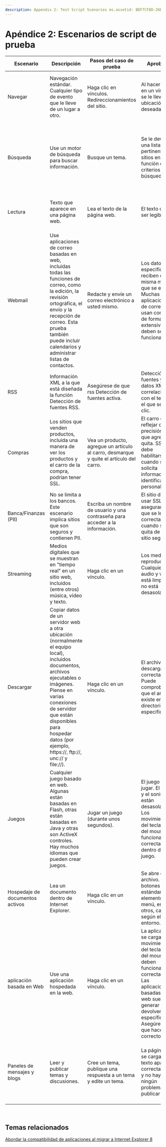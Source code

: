 ```yaml
---
description: Appendix 2: Test Script Scenarios ms.assetid: BDF7CF8D-26B0-4B4D-AF7D-9DC64B4667F0 title: 'Appendix 2: Test Script Scenarios' ms.topic: article ms.date: 05/31/2018
---
```


# <a name="appendix-2-test-script-scenarios"></a>Apéndice 2: Escenarios de script de prueba



| Escenario                 | Descripción                                                                                                                                                                                                                                                    | Pasos del caso de prueba                                                                    | Aprobado                                                                                                                                                                                 | Suspenso                                                                                                                 | Sitios de ejemplo                                                                                                                                                                    |
|--------------------------|----------------------------------------------------------------------------------------------------------------------------------------------------------------------------------------------------------------------------------------------------------------|------------------------------------------------------------------------------------|--------------------------------------------------------------------------------------------------------------------------------------------------------------------------------------|----------------------------------------------------------------------------------------------------------------------|----------------------------------------------------------------------------------------------------------------------------------------------------------------------------------|
| Navegar                 | Navegación estándar. Cualquier tipo de evento que le lleve de un lugar a otro.                                                                                                                                                                               | Haga clic en vínculos. Redireccionamientos del sitio.                                                    | Al hacer clic en un vínculo, se le lleva a la ubicación deseada.                                                                                                                                   | El vínculo no funciona. Causa posible: el vínculo no está codificado ni descodificado correctamente.                                | Cada página web                                                                                                                                                                    |
| Búsqueda                   | Use un motor de búsqueda para buscar información.                                                                                                                                                                                                                     | Busque un tema.                                                                | Se le devuelve una lista pertinente de sitios en función de los criterios de búsqueda.                                                                                                        | Los resultados de la búsqueda no son correctos. Los caracteres especiales (como las comillas dobles "") no se controlan correctamente.                 | [www.google.com](https://www.google.com), [www.msn.com](https://www.msn.com), [www.yahoo.com](https://www.yahoo.com)                                                                |
| Lectura                  | Texto que aparece en una página web.                                                                                                                                                                                                                                | Lea el texto de la página web.                                                      | El texto debe ser legible.                                                                                                                                                             | Las fuentes no se representan correctamente. El diseño parece deficiente.                                                                    | Cada página web                                                                                                                                                                    |
| Webmail                  | Use aplicaciones de correo basadas en web, incluidas todas las funciones de correo, como la edición, la revisión ortográfica, el envío y la recepción de correo. Esta prueba también puede incluir calendarios y administrar listas de contactos.                                                                  | Redacte y envíe un correo electrónico a usted mismo.                                             | Los datos que especifique se reciben de la misma manera que se envían. Muchas aplicaciones de correo web usan controles de forma extensiva y deben seguir funcionando.                            | El correo electrónico devuelto está mal compuesto y los vínculos, botones y controles no funcionan.                                 | <https://mail.microsoft.com>, [www.outlook.com](https://www.outlook.com), [www.mail.yahoo.com](https://www.mail.yahoo.com)                                                         |
| RSS                      | Información XML a la que está diseñada la función Detección de fuentes RSS.                                                                                                                                                                                  | Asegúrese de que rss Detección de fuentes activa.                                       | Detección de fuentes y los datos XML se correlacionan con el tema en el que se hace clic.                                                                                                           | Detección de fuentes error.                                                                                                | [www.cnn.com](https://www.cnn.com), [www.espn.com](https://www.espn.com)                                                                                                           |
| Compras                 | Los sitios que venden productos, incluida una manera de ver los productos y el carro de la compra, podrían tener SSL.                                                                                                                                                           | Vea un producto, agregue un artículo al carro, desmarque y quite el artículo del carro. | El carro debe reflejar con precisión lo que agrega y quita. SSL debe habilitarse cuando se solicita información de identificación personal (PII).                                       | Los elementos no se cargan en el carro. SSL no se carga cuando se solicita PII.                                              | [www.yahoo.com](https://www.yahoo.com), [www.ebay.com](https://www.ebay.com), [www.amazon.com](https://www.amazon.com)                                                              |
| Banca/Finanzas (PII)   | No se limita a los bancos. Este escenario implica sitios que son seguros y contienen PII.                                                                                                                                                                            | Escriba un nombre de usuario y una contraseña para acceder a la información.                              | El sitio debe usar SSL y asegurarse de que se le pide correctamente cuando se le quita de un sitio seguro.                                                                       | SSL no se carga cuando se solicita PII.                                                                             | [www.bankofamerica.com](https://www.bankofamerica.com), [www.paypal.com](https://www.paypal.com)                                                                                   |
| Streaming                | Medios digitales que se muestran en "tiempo real" en un sitio web, incluidos (entre otros) música, vídeo y texto.                                                                                                                                            | Haga clic en un vínculo.                                                                      | Los medios se reproducen. Cualquier audio y vídeo está limpio y no está desasolado.                                                                                                                      | Los medios no se reproducen. La calidad es deficiente. Retraso excesivo.                                                                 | [www.yahoo.com](https://www.yahoo.com), [www.cartoonnetwork.com](https://www.cartoonnetwork.com), [www.foxnews.com](https://www.foxnews.com), [www.msnbc.com](https://www.msnbc.com) |
| Descargar                 | Copiar datos de un servidor web a otra ubicación (normalmente el equipo local), incluidos documentos, archivos ejecutables o imágenes. Piense en varias conexiones de servidor que están disponibles para hospedar datos (por ejemplo, https://, ftp://, unc:// y file://). | Haga clic en un vínculo.                                                                      | El archivo se descarga correctamente. Puede comprobar que el archivo existe en el directorio especificado.                                                                                          | El archivo no se descarga. El archivo está dañado.                                                                   | [www.download.com](https://www.download.com), [www.windowsupdate.com](https://www.windowsupdate.com)                                                                               |
| Juegos                    | Cualquier juego basado en web. Algunas están basadas en Flash, otras están basadas en Java y otras son ActiveX controles. Hay muchos idiomas que pueden crear juegos.                                                                                                                 | Jugar un juego (durante unos segundos).                                                   | El juego debe jugar. El vídeo y el sonido no están desasolados. Los movimientos del teclado y del mouse funcionan correctamente dentro del juego.                                                                   | El juego no se reproduce. Los movimientos del mouse y el teclado no funcionan completamente.                                          | [www.zone.com](https://www.zone.com), [www.msnbc.com](https://www.msnbc.com) (palabra cruzada), [www.pogo.com](https://www.pogo.com)                                                      |
| Hospedaje de documentos activos  | Lea un documento dentro de Internet Explorer.                                                                                                                                                                                                                   | Haga clic en un vínculo.                                                                      | Se abre el archivo. Los botones estándar, los elementos de menú, entre otros, cambian según el entorno.                                                                           | Los menús no se vuelven a cargar correctamente si cambia entre Internet Explorer y la aplicación hospedada. | Hospedaje de documentos activos de compatibilidad de sitios de compatibilidad de \\ IE6 con IE \\ \\ \\                                                                                                              |
| aplicación basada en Web    | Use una aplicación hospedada en la web.                                                                                                                                                                                                                  | Haga clic en un vínculo.                                                                      | La aplicación se carga. Los movimientos del teclado y del mouse deben funcionar correctamente. Las aplicaciones basadas en web suelen generar o devolver algo específico. Asegúrese de que hace lo correcto. | No se puede cargar la aplicación.                                                                                       | <https://mail.windows.microsoft.com/exchange>, [www.outlook.com](https://www.outlook.com)                                                                                         |
| Paneles de mensajes y blogs | Leer y publicar temas y discusiones.                                                                                                                                                                                                                          | Cree un tema, publique una respuesta a un tema y edite un tema.                  | La página web se carga, el texto aparece correctamente y no hay ningún problema al publicar datos.                                                                                                   | Hay problemas de diseño y errores de script al intentar publicar o la publicación desaparece cuando se publica.        | <https://blogs.msdn.com/ie/>, <https://discuss.pcmag.com>, <https://www.slashdot.org>                                                                                               |



 

## <a name="related-topics"></a>Temas relacionados

<dl> <dt>

[Abordar la compatibilidad de aplicaciones al migrar a Internet Explorer 8](addressing-application-compatibility-when-migrating-to-internet-explorer-8.md)
</dt> </dl>

 

 



